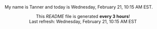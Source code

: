 My name is Tanner and today is Wednesday, February 21, 10:15 AM EST.

<p align="center">This <i>README</i> file is generated <b>every 3 hours</b>!</br>Last refresh: Wednesday, February 21, 10:15 AM EST<br /></p>
